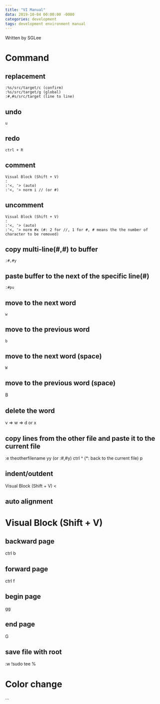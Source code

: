 ```yaml
---
title: "VI Manual"
data: 2019-10-04 00:00:00 -0000
categories: development 
tags: development environment manual
---
```


Written by SGLee

# Command

## replacement
```
:%s/src/target/c (confirm)
:%s/src/target/g (global)
:#,#s/src/target (line to line)
```

## undo
```
u
```

## redo
```
ctrl + R
```

## comment
```
Visual Block (Shift + V)
:
:'<, '> (auto)
:'<, '> norm i // (or #)
```

## uncomment
```
Visual Block (Shift + V)
:
:'<, '> (auto)
:'<, '> norm #x (#: 2 for //, 1 for #, # means the the number of character to be removed)
```

## copy multi-line(#,#) to buffer
```
:#,#y
```

## paste buffer to the next of the specific line(#)
```
:#pu
```

## move to the next word
```
w
```

## move to the previous word
```
b
```

## move to the next word (space)
```
W
```

## move to the previous word (space)
B

## delete the word
v => w => d or x

## copy lines from the other file and paste it to the current file
:e theotherfilename
yy (or :#,#y)
ctrl ^ (*: back to the current file)
p

## indent/outdent
Visual Block (Shift + V)
< 
>

## auto alignment
Visual Block (Shift + V)
=

## backward page
ctrl b

## forward page
ctrl f

## begin page
gg

## end page
G

## save file with root
:w !sudo tee %

# Color change
...

